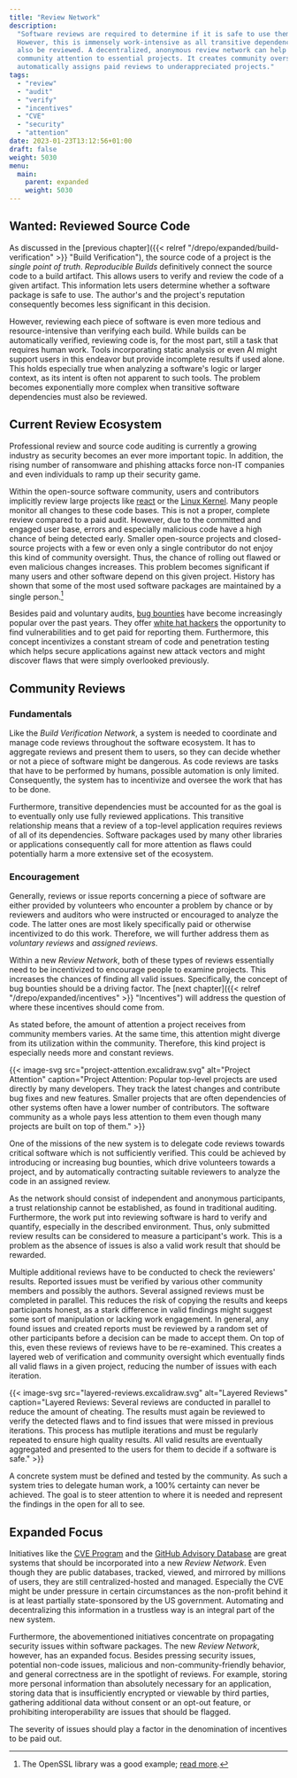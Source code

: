 ```yaml
---
title: "Review Network"
description:
  "Software reviews are required to determine if it is safe to use them.
  However, this is immensely work-intensive as all transitive dependencies must
  also be reviewed. A decentralized, anonymous review network can help steer
  community attention to essential projects. It creates community oversight and
  automatically assigns paid reviews to underappreciated projects."
tags:
  - "review"
  - "audit"
  - "verify"
  - "incentives"
  - "CVE"
  - "security"
  - "attention"
date: 2023-01-23T13:12:56+01:00
draft: false
weight: 5030
menu:
  main:
    parent: expanded
    weight: 5030
---
```


## Wanted: Reviewed Source Code

<!-- TODO what is a review in the current context?-->

As discussed in the [previous
chapter]({{< relref "/drepo/expanded/build-verification" >}} "Build
Verification"), the source code of a project is the _single point of truth_.
_Reproducible Builds_ definitively connect the source code to a build artifact.
This allows users to verify and review the code of a given artifact. This
information lets users determine whether a software package is safe to use. The
author's and the project's reputation consequently becomes less significant in
this decision.

However, reviewing each piece of software is even more tedious and
resource-intensive than verifying each build. While builds can be automatically
verified, reviewing code is, for the most part, still a task that requires human
work. Tools incorporating static analysis or even AI might support users in this
endeavor but provide incomplete results if used alone. This holds especially
true when analyzing a software's logic or larger context, as its intent is often
not apparent to such tools. The problem becomes exponentially more complex when
transitive software dependencies must also be reviewed.

## Current Review Ecosystem

Professional review and source code auditing is currently a growing industry as
security becomes an ever more important topic. In addition, the rising number of
ransomware and phishing attacks force non-IT companies and even individuals to
ramp up their security game.

Within the open-source software community, users and contributors implicitly
review large projects like [react](https://github.com/facebook/react "react") or
the [Linux Kernel](https://kernel.org/ "Linux Kernel"). Many people monitor all
changes to these code bases. This is not a proper, complete review compared to a
paid audit. However, due to the committed and engaged user base, errors and
especially malicious code have a high chance of being detected early. Smaller
open-source projects and closed-source projects with a few or even only a single
contributor do not enjoy this kind of community oversight. Thus, the chance of
rolling out flawed or even malicious changes increases. This problem becomes
significant if many users and other software depend on this given project.
History has shown that some of the most used software packages are maintained by
a single person.[^heartbleed]

[^heartbleed]:
    The OpenSSL library was a good example;
    [read more](https://it.slashdot.org/story/14/05/03/0129250/free-can-make-you-bleed-the-underresourced-open-source).

Besides paid and voluntary audits,
[bug bounties](https://en.wikipedia.org/wiki/Bug_bounty_program "Bug Bounty Program")
have become increasingly popular over the past years. They offer
[white hat hackers](<https://en.wikipedia.org/wiki/White_hat_(computer_security)> "White Hat")
the opportunity to find vulnerabilities and to get paid for reporting them.
Furthermore, this concept incentivizes a constant stream of code and penetration
testing which helps secure applications against new attack vectors and might
discover flaws that were simply overlooked previously.

## Community Reviews

### Fundamentals

Like the _Build Verification Network_, a system is needed to coordinate and
manage code reviews throughout the software ecosystem. It has to aggregate
reviews and present them to users, so they can decide whether or not a piece of
software might be dangerous. As code reviews are tasks that have to be performed
by humans, possible automation is only limited. Consequently, the system has to
incentivize and oversee the work that has to be done.

Furthermore, transitive dependencies must be accounted for as the goal is to
eventually only use fully reviewed applications. This transitive relationship
means that a review of a top-level application requires reviews of all of its
dependencies. Software packages used by many other libraries or applications
consequently call for more attention as flaws could potentially harm a more
extensive set of the ecosystem.

<!-- TODO move illustration from build verification? -->

### Encouragement

Generally, reviews or issue reports concerning a piece of software are either
provided by volunteers who encounter a problem by chance or by reviewers and
auditors who were instructed or encouraged to analyze the code. The latter ones
are most likely specifically paid or otherwise incentivized to do this work.
Therefore, we will further address them as _voluntary reviews_ and _assigned
reviews_.

Within a new _Review Network_, both of these types of reviews essentially need
to be incentivized to encourage people to examine projects. This increases the
chances of finding all valid issues. Specifically, the concept of bug bounties
should be a driving factor. The [next
chapter]({{< relref "/drepo/expanded/incentives" >}} "Incentives") will address
the question of where these incentives should come from.

As stated before, the amount of attention a project receives from community
members varies. At the same time, this attention might diverge from its
utilization within the community. Therefore, this kind project is especially
needs more and constant reviews.

{{< image-svg
src="project-attention.excalidraw.svg"
alt="Project Attention"
caption="Project Attention: Popular top-level projects are used directly by many developers. They track the latest changes and contribute bug fixes and new features. Smaller projects that are often dependencies of other systems often have a lower number of contributors. The software community as a whole pays less attention to them even though many projects are built on top of them." >}}

One of the missions of the new system is to delegate code reviews towards
critical software which is not sufficiently verified. This could be achieved by
introducing or increasing bug bounties, which drive volunteers towards a
project, and by automatically contracting suitable reviewers to analyze the code
in an assigned review.

As the network should consist of independent and anonymous participants, a trust
relationship cannot be established, as found in traditional auditing.
Furthermore, the work put into reviewing software is hard to verify and
quantify, especially in the described environment. Thus, only submitted review
results can be considered to measure a participant's work. This is a problem as
the absence of issues is also a valid work result that should be rewarded.

Multiple additional reviews have to be conducted to check the reviewers'
results. Reported issues must be verified by various other community members and
possibly the authors. Several assigned reviews must be completed in parallel.
This reduces the risk of copying the results and keeps participants honest, as a
stark difference in valid findings might suggest some sort of manipulation or
lacking work engagement. In general, any found issues and created reports must
be reviewed by a random set of other participants before a decision can be made
to accept them. On top of this, even these reviews of reviews have to be
re-examined. This creates a layered web of verification and community oversight
which eventually finds all valid flaws in a given project, reducing the number
of issues with each iteration.

{{< image-svg
src="layered-reviews.excalidraw.svg"
alt="Layered Reviews"
caption="Layered Reviews: Several reviews are conducted in parallel to reduce the amount of cheating. The results must again be reviewed to verify the detected flaws and to find issues that were missed in previous iterations. This process has mutliple iterations and must be regularly repeated to ensure high quality results. All valid results are eventually aggregated and presented to the users for them to decide if a software is safe." >}}

A concrete system must be defined and tested by the community. As such a system
tries to delegate human work, a 100% certainty can never be achieved. The goal
is to steer attention to where it is needed and represent the findings in the
open for all to see.

## Expanded Focus

Initiatives like the
[CVE Program](https://cve.mitre.org/ "Common Vulnerabilities and Exposures") and
the
[GitHub Advisory Database](https://github.com/advisories "GitHub Advisory Database")
are great systems that should be incorporated into a new _Review Network_. Even
though they are public databases, tracked, viewed, and mirrored by millions of
users, they are still centralized-hosted and managed. Especially the CVE might
be under pressure in certain circumstances as the non-profit behind it is at
least partially state-sponsored by the US government. Automating and
decentralizing this information in a trustless way is an integral part of the
new system.

Furthermore, the abovementioned initiatives concentrate on propagating security
issues within software packages. The new _Review Network_, however, has an
expanded focus. Besides pressing security issues, potential non-code issues,
malicious and non-community-friendly behavior, and general correctness are in
the spotlight of reviews. For example, storing more personal information than
absolutely necessary for an application, storing data that is insufficiently
encrypted or viewable by third parties, gathering additional data without
consent or an opt-out feature, or prohibiting interoperability are issues that
should be flagged.

The severity of issues should play a factor in the denomination of incentives to
be paid out.